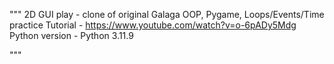"""
2D GUI play - clone of original Galaga
OOP, Pygame, Loops/Events/Time practice
Tutorial - https://www.youtube.com/watch?v=o-6pADy5Mdg
Python version - Python 3.11.9 

"""